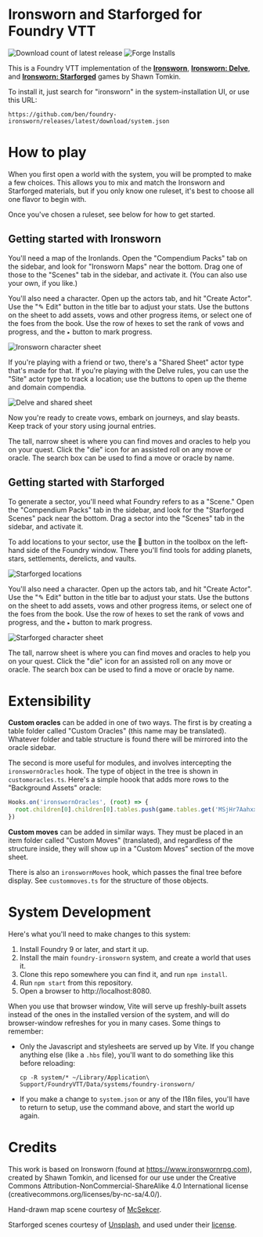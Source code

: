 # Ironsworn and Starforged for Foundry VTT

![Download count of latest release](https://img.shields.io/github/downloads/ben/foundry-ironsworn/latest/total)
![Forge Installs](https://img.shields.io/badge/dynamic/json?label=Forge%20Installs&query=package.installs&suffix=%25&url=https%3A%2F%2Fforge-vtt.com%2Fapi%2Fbazaar%2Fpackage%2Ffoundry-ironsworn)

This is a Foundry VTT implementation of the [**Ironsworn**](https://www.ironswornrpg.com/products-ironsworn), [**Ironsworn: Delve**](https://www.ironswornrpg.com/product-ironsworn-delve), and [**Ironsworn: Starforged**](https://getstarforged.com) games by Shawn Tomkin.

To install it, just search for "ironsworn" in the system-installation UI, or use this URL:

```
https://github.com/ben/foundry-ironsworn/releases/latest/download/system.json
```

# How to play

When you first open a world with the system, you will be prompted to make a few choices.
This allows you to mix and match the Ironsworn and Starforged materials, but if you only know one ruleset, it's best to choose all one flavor to begin with.

Once you've chosen a ruleset, see below for how to get started.

## Getting started with Ironsworn

You'll need a map of the Ironlands.
Open the "Compendium Packs" tab on the sidebar, and look for "Ironsworn Maps" near the bottom.
Drag one of those to the "Scenes" tab in the sidebar, and activate it.
(You can also use your own, if you like.)

You'll also need a character.
Open up the actors tab, and hit "Create Actor".
Use the "✎ Edit" button in the title bar to adjust your stats.
Use the buttons on the sheet to add assets, vows and other progress items, or select one of the foes from the book.
Use the row of hexes to set the rank of vows and progress, and the `▸` button to mark progress.

![Ironsworn character sheet](https://user-images.githubusercontent.com/39902/167316572-eebc577b-c8e5-425e-87ce-e03381d4b110.png)

If you're playing with a friend or two, there's a "Shared Sheet" actor type that's made for that.
If you're playing with the Delve rules, you can use the "Site" actor type to track a location; use the buttons to open up the theme and domain compendia.

![Delve and shared sheet](https://user-images.githubusercontent.com/39902/167316576-9f893b96-a6f3-4e4e-9293-62e354c46768.png)

Now you're ready to create vows, embark on journeys, and slay beasts.
Keep track of your story using journal entries.

The tall, narrow sheet is where you can find moves and oracles to help you on your quest.
Click the "die" icon for an assisted roll on any move or oracle.
The search box can be used to find a move or oracle by name.

## Getting started with Starforged

To generate a sector, you'll need what Foundry refers to as a "Scene."
Open the "Compendium Packs" tab in the sidebar, and look for the "Starforged Scenes" pack near the bottom. Drag a sector into the "Scenes" tab in the sidebar, and activate it.

To add locations to your sector, use the 🚀 button in the toolbox on the left-hand side of the Foundry window. There you'll find tools for adding planets, stars, settlements, derelicts, and vaults.

![Starforged locations](https://user-images.githubusercontent.com/39902/167316581-50abab85-15eb-48c7-b6b5-c3cd8e8eb53c.png)

You'll also need a character.
Open up the actors tab, and hit "Create Actor".
Use the "✎ Edit" button in the title bar to adjust your stats.
Use the buttons on the sheet to add assets, vows and other progress items, or select one of the foes from the book.
Use the row of hexes to set the rank of vows and progress, and the `▸` button to mark progress.

![Starforged character sheet](https://user-images.githubusercontent.com/39902/167316584-0a3046a3-a468-4e10-9e92-7186006e6400.png)

The tall, narrow sheet is where you can find moves and oracles to help you on your quest.
Click the "die" icon for an assisted roll on any move or oracle.
The search box can be used to find a move or oracle by name.

# Extensibility

**Custom oracles** can be added in one of two ways.
The first is by creating a table folder called "Custom Oracles" (this name may be translated).
Whatever folder and table structure is found there will be mirrored into the oracle sidebar.

The second is more useful for modules, and involves intercepting the `ironswornOracles` hook.
The type of object in the tree is shown in `customoracles.ts`.
Here's a simple hoook that adds more rows to the "Background Assets" oracle:

```js
Hooks.on('ironswornOracles', (root) => {
  root.children[0].children[0].tables.push(game.tables.get('MSjHr7AahxxJXAqe'))
})
```

**Custom moves** can be added in similar ways.
They must be placed in an item folder called "Custom Moves" (translated), and regardless of the structure inside, they will show up in a "Custom Moves" section of the move sheet.

There is also an `ironswornMoves` hook, which passes the final tree before display.
See `custommoves.ts` for the structure of those objects.

# System Development

Here's what you'll need to make changes to this system:

1. Install Foundry 9 or later, and start it up.
2. Install the main `foundry-ironsworn` system, and create a world that uses it.
3. Clone this repo somewhere you can find it, and run `npm install`.
4. Run `npm start` from this repository.
5. Open a browser to http://localhost:8080.

When you use that browser window, Vite will serve up freshly-built assets instead of the ones in the installed version of the system, and will do browser-window refreshes for you in many cases.
Some things to remember:

- Only the Javascript and stylesheets are served up by Vite. If you change anything else (like a `.hbs` file), you'll want to do something like this before reloading:
  ```
  cp -R system/* ~/Library/Application\ Support/FoundryVTT/Data/systems/foundry-ironsworn/
  ```
- If you make a change to `system.json` or any of the I18n files, you'll have to return to setup, use the command above, and start the world up again.

# Credits

This work is based on Ironsworn (found at https://www.ironswornrpg.com), created by Shawn Tomkin, and licensed for our use under the Creative Commons Attribution-NonCommercial-ShareAlike 4.0 International license (creativecommons.org/licenses/by-nc-sa/4.0/).

Hand-drawn map scene courtesy of [McSekcer](https://www.reddit.com/user/McSekcer/).

Starforged scenes courtesy of [Unsplash](https://unsplash.com), and used under their [license](https://unsplash.com/license).

